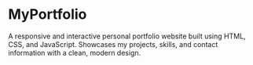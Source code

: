 # MyPortfolio
A responsive and interactive personal portfolio website built using HTML, CSS, and JavaScript. Showcases my projects, skills, and contact information with a clean, modern design.
